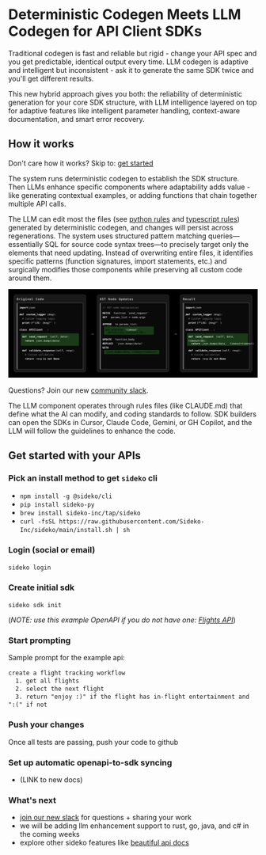 # Deterministic Codegen Meets LLM Codegen for API Client SDKs

Traditional codegen is fast and reliable but rigid - change your API spec and you get predictable, identical output every time. LLM codegen is adaptive and intelligent but inconsistent - ask it to generate the same SDK twice and you'll get different results.

This new hybrid approach gives you both: the reliability of deterministic generation for your core SDK structure, with LLM intelligence layered on top for adaptive features like intelligent parameter handling, context-aware documentation, and smart error recovery.

## How it works

Don't care how it works? Skip to: [get started](#get-started-with-your-apis)

The system runs deterministic codegen to establish the SDK structure. Then LLMs enhance specific components where adaptability adds value - like generating contextual examples, or adding functions that chain together multiple API calls.

The LLM can edit most the files (see [python rules](./assets/python/CLAUDE.md) and [typescript rules](./assets/typescript/CLAUDE.md)) generated by deterministic codegen, and changes will persist across regenerations. The system uses structured pattern matching queries—essentially SQL for source code syntax trees—to precisely target only the elements that need updating. Instead of overwriting entire files, it identifies specific patterns (function signatures, import statements, etc.) and surgically modifies those components while preserving all custom code around them. 

![Codegen Process](./assets/codegen-diagram.svg)

Questions? Join our new [community slack](https://join.slack.com/t/sideko-community/shared_invite/zt-3bx0d66ra-iUN69c6qwcd2rnQ5BCY7zQ).

The LLM component operates through rules files (like CLAUDE.md) that define what the AI can modify, and coding standards to follow. SDK builders can open the SDKs in Cursor, Claude Code, Gemini, or GH Copilot, and the LLM will follow the guidelines to enhance the code.

## Get started with your APIs

### Pick an install method to get `sideko` cli
- `npm install -g @sideko/cli`
- `pip install sideko-py`
- `brew install sideko-inc/tap/sideko`
- `curl -fsSL https://raw.githubusercontent.com/Sideko-Inc/sideko/main/install.sh | sh`

### Login (social or email)
`sideko login`

### Create initial sdk
`sideko sdk init`

(*NOTE: use this example OpenAPI if you do not have one: [Flights API](./assets/kong-air-flights.yaml)*)

### Start prompting

Sample prompt for the example api:
```
create a flight tracking workflow
  1. get all flights
  2. select the next flight
  3. return "enjoy :)" if the flight has in-flight entertainment and ":(" if not
```

### Push your changes
Once all tests are passing, push your code to github

### Set up automatic openapi-to-sdk syncing
- (LINK to new docs)

### What's next
- [join our new slack](https://join.slack.com/t/sideko-community/shared_invite/zt-3bx0d66ra-iUN69c6qwcd2rnQ5BCY7zQ) for questions + sharing your work
- we will be adding llm enhancement support to rust, go, java, and c# in the coming weeks
- explore other sideko features like [beautiful api docs](https://docs.sideko.dev/building-documentation/getting-started)
